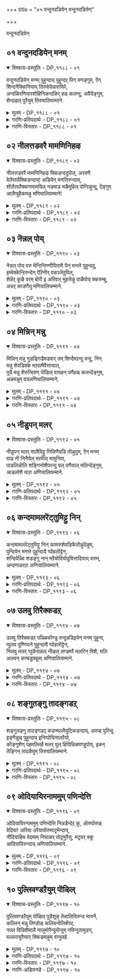 +++
title = "०५ वन्दुनदडियेन् वन्दुनदडियेन्"

+++

वन्दुनदडियेन् 

## ०१ वन्दुनदडियेन् मनम्

<details open><summary>विश्वास-प्रस्तुतिः - DP_११८८ - ०१</summary>

वन्दुनदडियेन् मनम् पुहुन्दाय् पुहुन्दऱ् पिन् वणङ्गुम्, ऎन्  
शिन्दनैक्किनियाय् तिरुवेयॆन्नारुयिरे,  
अन्दळिरणियारशोहिनिळन्दळिर् हळ् कलन्दु, अवैयॆङ्गुम्,  
शॆन्दऴल् पुरैयुम् तिरुवालियम्माने.
</details>

<details><summary>मूलम् - DP_११८८ - ०१</summary>

वन्दुनदडियेन् मनम् पुहुन्दाय् पुहुन्दऱ् पिन् वणङ्गुम्, ऎन्  
शिन्दनैक्किनियाय् तिरुवेयॆन्नारुयिरे,  
अन्दळिरणियारशोहिनिळन्दळिर् हळ् कलन्दु, अवैयॆङ्गुम्,  
शॆन्दऴल् पुरैयुम् तिरुवालियम्माने.
</details>

<details><summary>गरणि-प्रतिपदार्थः - DP_११८८ - ०१</summary>

वन्दु = बन्दु, उनदु अडियेन् = निन्न पादसेवकन, मनम् = मनस्सन्नु, पुहुन्दाय् =प्रवेशिसिदॆ बळिक, वणङ्गुम् = नमस्करिसुव \(स्तुतिसुव\), ऎन् शिन्दनैक्कू = नन्न चिन्तनॆगॆ, इनियाय् = प्रियनादॆ, तिरुवे = परमपवित्रने, ऎन् = नन्न, आर् = पूर्ण \(तुम्बु\), उयिरे = प्राणवे, अम् तळिर् = सॊगसाद तळिरुगळिन्द, अणि= सुन्दरवागि, आर् = तुम्बिरुव, अशोहिन् = अशोकवृक्षद, इळ = ऎळॆय, तळिर् हळ् = तळिरु \(चिगुरु\)गळिन्द, कलन्दु = कूडिकॊण्डु, अवै= अवुगळु, ऎङ्गुम् = ऎल्लॆल्लियू, शॆम् = कॆम्पाद, तऴल् = अग्नियन्तॆ \(अग्नि ज्वलिसुवन्तॆ\), पुरैयुम् = शोभिसुव, तिरुवालि अम्माने = तिरुवालि क्षेत्रद स्वामिये. 
</details>

<details><summary>गरणि-विस्तारः - DP_११८८ - ०१</summary>

परमपवित्रने, नन्न तुम्बुसिरे, नीनु बन्दु निन्न पादसेवकन मनस्सन्नु \(अन्तरङ्गवन्नु\) प्रवेशिसिदॆ. प्रवेशिसिद बळिक नम्रवाद \(निन्नन्नु नमस्करिसुव स्तुतिसुव\) नन्न चिन्तनॆगॆ प्रियनादॆ. सॊगसाद तळिरुगळिन्द सुन्दरवागि तुम्बिकॊण्डिरुव अशोकवृक्षद ऎळॆय चिगुरुगळिन्द कूडिकॊण्डु अवु ऎल्लॆल्लियू कॆम्पगॆ ज्वलिसुव अग्नियन्तॆ शोभिसुव तिरुवालि क्षेत्रद स्वामिये. 

आळ्वाररु हेळुत्तारॆ- स्वामि, नीनु अकळङ्कनु, निर्मलनु मत्तु परमपवित्रनु. नन्न तुम्बु उसिरागिरुववनू नीनु. निन्न नित्यनिवासवॆनिसिद परमपदवन्नू पाल्गडलन्नू तॊरॆदु निन्न नम्रदासनागिरुव नन्न मेलॆ कृपॆमाडि, नन्न अन्तरङ्गवन्ने निन्न आवासवागि माडिकॊण्डिरुवॆयल्ल\! हीगॆ, नन्न ऎडॆबिडद चिन्तनॆगॆ ऎडॆकॊट्टिरुवॆयल्ल\! नन्न अन्तरङ्गदल्लि मात्रवल्लदॆ, कॆम्पगॆ बॆङ्कियन्तॆ ज्वलिसुव ऎळॆय कॆन्दळिरुगळिन्द तुम्बि शोभिसुव अशोक वृक्षगळ नडुवॆ दिव्यतेजोराशियागि, तिरुवालिक्षेत्रदल्लि अर्चावतारियागि नॆलसिरुवॆयल्ल\! निन्न कृपॆ ऎष्टु अपारवादद्दु\! नन्न चिन्तनॆगॆ परमप्रियने नीनु\!
</details>

## ०२ नीलत्तडवरै मामणिनिहऴ

<details open><summary>विश्वास-प्रस्तुतिः - DP_११८९ - ०२</summary>

नीलत्तडवरै मामणिनिहऴ क्किडन्ददुपोल्, अरवणै  
वेलैत्तलैक्किडन्दाय्\! अडियेन् मनत्तिरुन्दाय्,   
शॊलैत्तलैक्कणमामयिल् नडमाड मऴैमुहिल् पोन्ऱिऴुन्दु, ऎङ्गुम्  
आलैप्पुहैकमऴु मणियालियम्माने\!
</details>

<details><summary>मूलम् - DP_११८९ - ०२</summary>

नीलत्तडवरै मामणिनिहऴ क्किडन्ददुपोल्, अरवणै  
वेलैत्तलैक्किडन्दाय्\! अडियेन् मनत्तिरुन्दाय्,   
शॊलैत्तलैक्कणमामयिल् नडमाड मऴैमुहिल् पोन्ऱिऴुन्दु, ऎङ्गुम्  
आलैप्पुहैकमऴु मणियालियम्माने\!
</details>

<details><summary>गरणि-प्रतिपदार्थः - DP_११८९ - ०२</summary>

नीलम् = नीलिबण्णद, तडवरै = विशालवाद मेलॆ, मामणि = उत्कृष्टवाद इन्द्रनीलमणियु, निहऴ = बॆळगुवन्तॆ, किडन्ददु पोल् = मलगिरुव हागॆ, अरवु अणै = शेषशयनदल्लि, वेलैत्तलै= पाल्गडलल्लि, किडन्दाय् = पवडिसिरुववने, अडियेन् = पादसेवकनम् मनत्तु = मनदल्लि, इरुन्दाय् = इरुववने, शोलैत्तलै = वनगळल्लि, मामयिल् = सुन्दरवाद नविलुगळु, कणम् = गुम्पुगूडि, नडम् = नाट्यवाडुत्तिरलु, मऴैमुहिल् पोन्ऱु = मळॆय मोडदन्तॆ, ऎऴुन्दु = उद्भविसि, आलै पुहै= अलॆमनॆय हॊगॆयु, ऎङ्गुम् = ऎल्लॆल्लियू, कमऴुम् = परिमळिसुव, अणि = सुन्दरवाद, आलि अम्माने = तिरुवालिक्षेत्रद स्वामिये.
</details>

<details><summary>गरणि-विस्तारः - DP_११८९ - ०२</summary>

नीलिबण्णद विस्तारवाद बॆट्टद मेलॆ उत्कृष्टवाद इन्द्रनीलमणियु बॆळगुवन्तॆ मलगिरुव \(बिद्दिरुव\) हागॆ, पाल्गडलल्लि शेषन हासुगॆयल्लि पवडिसिरुववने, \(निन्न\) पादसेवकन मनदल्लि नॆलसिरुववने, वनगळल्लि सुन्दरवाद नविलुगळ तण्डगळु नाट्यवाडुत्तिरलु, मळॆय मोडदन्तॆ उद्भविसि आलॆय मनॆय हॊगॆयु ऎल्लॆल्लियू परिमळिसुव सुन्दरवाद तिरुवालिक्षेत्रद स्वामिये. 

ई पाशुरदल्लि ऎरडु उपमानगळन्नु हेळलागिदॆ. ऒन्दु शुद्धवाद उपमान. मत्तॊन्दु मिश्ररीतियदु. अवुगळन्नु बिडिसि बरॆयबहुदॆनिसुत्तदॆ. 

ऒन्दु विस्तारवाद दॊड्डबॆट्ट. अदर बण्णनीलि. अदर शिखरदल्लि अमोघवाद इन्द्रनीलमणियिदॆ. अदु तन्न दिव्यतेजस्सिनिन्द बॆळगुत्तदॆ. बहुदूरदिन्दले ऎल्लरन्नू तन्न कडॆगॆ आकर्शिसिकॊळ्ळुव विलक्षणवाद प्रकाश अदरदु. नोडिदवरॆल्ल हर्षिसुत्तारॆ. अदन्नु मरॆयुवुदे इल्ल, हागॆये, भगवन्तनु पाल्गडलल्लि शेषशायियागिद्दानॆ. शेषने आ विस्तारवाद नीलियबॆट्ट. भगवन्तनु अदर मेलॆ पवडिसिरुव दिव्यवाद इन्द्रनीलमणि\! 

वनगळल्लि नविलुगळु हेरळवागिरुत्तवॆ. अवु बान्दळदल्लि दट्टवागि मूडिबरुव मळॆय मोडवन्नु नोडिद कूडले हर्षदिन्द केकॆ हाकिकॊण्डु कुणिकुणिदाडुत्तवॆ. तिरुवालिक्षेत्रद सुत्तलू उपवनगळिवॆ. अल्लियू नविलुगळिवॆ. तिरुवालिक्षेत्रद हॊरवळयदल्लि आलॆमनॆगळिवॆ. कॊप्परिगॆगळल्लि कब्बिन हालन्नु कुदिसुवुदक्कॆ आलॆमनॆयल्लि बॆङ्कियन्नु उरिसुत्तारॆ. आग, आलॆमनॆगळिन्द दट्टवाद करिय हॊगॆयु ऎद्दु, ऎल्ल कडॆगू आवरिसिकॊळ्ळुत्तदॆ. इदन्नु नोडिद नविलुगळिगॆ कार्मुगिलन्नु कण्डन्तॆ भ्रान्तियुण्टागुत्तदॆ. आद्दरिन्द अवु नर्तिसलु तॊडगुत्तवॆ. 

आलॆमनॆयल्लि कॊप्परिगॆगळल्लि कुदियुत्तिरुव कब्बिनहालिन मधुरपरिमळवू सह हॊगॆयन्तॆये गाळियल्लि कलॆतु ऎल्लॆल्लू हरडुत्तदॆ. दूरदूरदल्लिरुववरिगू आ परिमळवु सेरि, अवर बायल्लि नीरूरिसुत्तदॆ. अवरन्नु आलॆमनॆगॆ आकर्षिसुत्तदॆ. अल्लिगॆ होगि, अवरु तम्म आशॆयन्नु पूर्णगॊळिसिकॊळ्ळबहुदु. 

हागॆये, तिरुवालिक्षेत्रदल्लि नॆलसिरुव अर्चास्वरूपियाद सर्वेश्वरनु आलॆमनॆय हॊगॆ आवरिसिरुवुदन्नु दूरदिन्द कण्ड कूडले भक्तनु सुन्दरवाद नविलिनन्तॆ. आ हॊगॆयल्लिये आ रूपदल्लिये \(कार्मुगिलिन\) भगवन्तनन्नु कण्डन्तॆ भ्रमिसि हर्षदिन्द कुणिदाडुत्तानॆ. हत्तिरहत्तिरक्कॆ बरुत्त, आलॆमनॆ सुवासनॆय सॆळॆतक्कॆ सिक्कुव सामान्यनन्तॆ, भगवद्विषयवॆम्ब परिमळदिन्द अवनु आकर्षितनागुत्तानॆ. कडॆगॆ, आ क्षेत्रदल्लि नॆलसिरुव स्वामियन्नु कण्णार कण्ड हॊरतु अवन मनद तळमळ इळियुवुदिल्ल. कण्डु, नमस्करिसि, पूजिसि, तृप्तनागुत्तानॆ. तिरुवालिक्षेत्रद वैशिष्ट्य इदु\! 

आळ्वाररु हेळुत्तारॆ- स्वामि, पाल्गडलल्लि शेषन हासुगॆयल्लि निर्लिप्तनागि पाडिसिरुव नीनु, नन्नन्नु निन्न कडॆगॆ आकर्षिसिद्दु मात्रवल्लदॆ, नन्नल्लि कृपॆमाडि, नन्न अन्तरङ्गदल्ले नॆलसिद्दीयॆ. निन्नन्नु कुरितु सदा चिन्तिसुवन्तॆ ननगॆ ऎडॆमाडिद्दी. अल्लदॆ, तिरुवालिक्षेत्रदल्लि अर्चास्वरूपियागियू नीनु नन्न कण्मनगळन्नू तणिसुत्तिद्दीयॆ. निन्न कृपॆ, दासनाद नन्न मेलॆ ऎष्टु अपार\!
</details>

## ०३ नॆन्नल् पोय्

<details open><summary>विश्वास-प्रस्तुतिः - DP_११९० - ०३</summary>

नॆन्नल् पोय् वरु मॆन्ऱिन्ऱिण्णीयिरामै यॆन् मनत्ते पुहुन्ददु,  
इम्मॆक्कॆन्ऱिरुन्देन् ऎऱिनीर् वळञ्जॆऱुविल्,  
शॆन्नॆऱ् कूऴै वरम् बॊरी इ अरिवार् मुहत्तॆऴु वाळैपोय् क्करुम्बु,  
अन्नऱ् काडणैयु मणियालियम्माने.
</details>

<details><summary>मूलम् - DP_११९० - ०३</summary>

नॆन्नल् पोय् वरु मॆन्ऱिन्ऱिण्णीयिरामै यॆन् मनत्ते पुहुन्ददु,  
इम्मॆक्कॆन्ऱिरुन्देन् ऎऱिनीर् वळञ्जॆऱुविल्,  
शॆन्नॆऱ् कूऴै वरम् बॊरी इ अरिवार् मुहत्तॆऴु वाळैपोय् क्करुम्बु,  
अन्नऱ् काडणैयु मणियालियम्माने.
</details>

<details><summary>गरणि-प्रतिपदार्थः - DP_११९० - ०३</summary>

नॆन्नल् = निन्नॆ, पोय् वरुम्= होगि बरुवुदु, ऎन्ऱुऎन्ऱु = ऎन्नुत्ता ऎन्नुत्ता, ऎण्णि = ऎणिकॆ माडुत्ता, इरामै = इल्लदिरुवुदु, \(इल्लदन्तागुवुदु\), ऎन् = नन्न, मनत्ते = अन्तरङ्गदल्लि, पुहुन्ददु = प्रवेशिसिद्दु, इम्मैक्कू= ई जन्मद मुक्तिगॆ, ऎन्ऱु = ऎन्दु, इरुन्देन् = तिळिदिद्देनॆ, ऎऱिनीर् = अलॆगळिन्द कूडिद नीरिन, वळम् = सम्पत्तन्नुळ्ळ, शॆऱुविल् = गद्दॆगळल्लि, शॆन्नॆल् = कॆम्बत्तद, कूऴै = कॊच्चॆय नॆलदमेलॆ, वरम्बु = अट्टणॆयन्नु, ऒरी इ = \(आसरॆयागि\)ऒरगिसिकॊण्डु, अरिवार् = कॊय्युववर, मुहत्तु = मुखक्कॆ, ऎऴु = चिम्मि एळुव, वाळै = बाळॆमीनुगळु, पोय् = \(अल्लिन्द\) होगि, करुम्बु = कब्बिन, अ-नल्-काडु = आ उत्तमवाद तोट \(काडु\)दल्लि, अणैयुम् = सेरिकॊळ्ळुव, अणि = सुन्दरवाद, आलि अम्माने = तिरुवालिय स्वामिये. 
</details>

<details><summary>गरणि-विस्तारः - DP_११९० - ०३</summary>

निन्नॆ होगि बरुवुदु ऎन्नुत्ता ऎन्नुत्ता ऎणिकॆ माडुत्ता, इरुवुदु इल्लदन्तागुवुदु, नन्न अन्तरङ्गदल्लि \(नीनु\) प्रवेशिसिद्दु, ई जन्मद मुक्तिगॆ ऎन्दु तिळिदिद्देनॆ. अलॆगळिन्द कूडिद नीरिन सम्पत्तुळ्ळ गद्दॆगळल्लि कॆम्बत्तद कॊच्चॆयनॆलदमेलॆ अट्टणॆयन्नु \(आसरॆयागि\) ऒरगिसिकॊण्डु कॊय्युववर मुखक्कॆ चिम्मि एळुव बाळॆमीनुगळु \(अल्लिन्द\) होगि आ उत्तमवाद कब्बिनतोटदल्लि सेरिकॊळ्ळुव सुन्दरवाद तिरुवालिय स्वामिये.

’निन्नॆ होगि बरुवुदु’ – निन्नॆ ऎम्बुदु मुगियितु. ’इन्दु’ बन्दिदॆ. इन्दु \(ननगॆ\) ऒळ्ळॆयदागुवुदॆन्दु योचिसिदरॆ, अदू कळॆदुहोगि, ’निन्नॆ’ये आयितु. ऒन्दु ’निन्नॆ’य हिन्दॆ इन्नॊन्दु बरुवुदु. अदू होगि इन्नॊन्दु बरुवुदु. हीगॆ, दिनगळु उरुळुत्ता होगुवुदु. हुट्टिदागिनिन्द सायुववरॆगॆ उरुळुव दिनगळन्नु ऎणिकॆमाडुवुदे आयुस्सु. आयुस्सु मुगियितॆन्दरॆ ऒन्दु जन्मकॊनॆगॊळ्ळुत्तदॆ. मत्तॊन्दु जन्मक्कॆ जीवनु सिद्धवागुत्तानॆ. पुनर्जन्मविल्लदन्तागुवुदक्कॆ हीगॆ ऎष्टु जन्मगळन्नु कळॆयबेकागुवुदो? 

’नन्न अन्तरङ्गवन्नु प्रवेशिसिद्दु’ – भगवन्तनु सृष्टिय हॊरगू इद्दानॆ, ऒळगू इद्दानॆ. सृष्टिय ऒन्दॊन्दु वस्तुविनल्लू अवनिद्दानॆ. अणुविनल्लि अणुवागि महत्तिनल्लि महत्तागि इद्दानॆ ऎन्दु श्रुतिगळु सारुत्तवॆयल्लवे? भगवन्तन मनुष्यन अन्तरङ्गदल्लिये इद्दरू सह, अवनन्नु अल्लिरुवन्तॆ कण्डुकॊळ्ळुवुदु ऒन्दु वैशिष्ट्यवे. प्रापञ्चिकदल्लि इळियमुळुगिदवनिगॆ, भगवत्कृपॆयिन्द, भक्ति बॆळॆदु, भगवन्तन सान्निध्य तन्न अन्तरङ्गदल्लिये साक्षिरूपदल्लि सदा नॆलसिरुवुदॆन्दु दृढवागुवुदु. ई तिळिवळिकॆ जन्मद मुक्तिगॆ ऎडॆकॊडुवुदु. 

कॆम्बत्तद गद्दॆगळल्लि सदा नीरु निन्तिरुवुदरिन्द अदु कॊच्चॆय नॆल. अल्लि बित्तिद परि सॊम्पागि बॆळॆयुवुदु. बाळॆमीनिगॆ अदु तम्पाद स्थळ. इदन्ने, हीगॆये नम्बिकॊण्डु ऎष्टु काल इरलु साध्य? दिनगळु उरुळुवुवु. बत्तद पैरु बॆळॆयुवुदु. बलियुवु, मागुवुदु, कॊय्लुगारनु सिद्धनागुवनु. बत्तवन्नु कॊय्दु बैलु मादुवनु. अदन्नाश्रयिसिद मीनिन गतियेनु? आ मीनु, आ कॊनॆय घळिगॆयल्लि, कॊय्लुगारन मुखक्के चिम्मि नॆगॆदु अदक्किन्त उत्तम आश्रयवाद कब्बिन गद्दॆयन्नु सेरुत्तदॆ. आग अदक्कॆ ऎष्टु हितवागुवुदु? 

चेतननू हागॆये. इन्द्रियगळिगॆ वशनागि, इन्द्रिय सुखगळल्लिये मग्ननागि, तनगॆ आ जीवनवे शाश्वतवॆन्दु नम्बिकॊण्डिरलादीते? दिनगळु उरुळुवुदु. आयुस्सु मुगियुवुदु. सावु सन्निहितवागुवुदु. भगवत्कृपॆयिन्द ई अरिवुण्टाद कूडले अवनु इहलोकद भोगदिन्द चिम्मि नॆगॆदु, इन्नू मधुरवाद भगवन्तन तिरुवडिगळन्नु आश्रयिसि, अदर नॆरळिनल्लि मरणभयविल्लद शाश्वतानन्दवन्नु अनुभविसुवुदक्कॆ यत्निसुवनु.
</details>

## ०४ मिन्निन् मन्नु

<details open><summary>विश्वास-प्रस्तुतिः - DP_११९१ - ०४</summary>

मिन्निन् मन्नु नुडङ्गिडैमडवार् तम् शिन्दैमऱन्दु वन्दु, निन्  
मन्नु शेवडिक्के मऱवामैवैत्तायाल्,  
पुन्नै मन्नु शॆरुन्दिवण् पॊऴिल् वायहन् पणैहळ् कलन्दॆङ्गुम्,  
अन्नमन्नुम् वयलणियालियम्माने,
</details>

<details><summary>मूलम् - DP_११९१ - ०४</summary>

मिन्निन् मन्नु नुडङ्गिडैमडवार् तम् शिन्दैमऱन्दु वन्दु, निन्  
मन्नु शेवडिक्के मऱवामैवैत्तायाल्,  
पुन्नै मन्नु शॆरुन्दिवण् पॊऴिल् वायहन् पणैहळ् कलन्दॆङ्गुम्,  
अन्नमन्नुम् वयलणियालियम्माने,
</details>

<details><summary>गरणि-प्रतिपदार्थः - DP_११९१ - ०४</summary>

मिन्निन् मन्नु = मिञ्चन्नु होलुव, नुडङ्गु = बळुकुव, इडै= नडुवुळ्ळ, मडवार् तम् = स्त्रीयर, शिन्दै= चिन्तॆयन्नु \(आसक्तियन्नु\), मऱन्दु = मरॆतु, वन्दु= बन्दु निन् मन्नु= निन्न दृढवाद, \(शाश्वतवाद\), शेवडिक्के = कॆम्पाद \(कोमलवाड\) तिरुवडिगळन्ने, मऱवामै = मरॆयदन्तॆ, वैत्ताय् = \(मनस्सन्नु\) निल्लिसिदॆ \(इट्टॆ\), आल् = ऎन्थ विचित्र\! पुन्नै = हॊन्नॆ, शॆरुन्दि = सुरहॊन्नॆ मरगळु, मन्नु = तुम्बिरुव, वण् पॊऴिल् वाय् = सुन्दरवाद तोपुगळल्लि, अहन् = विशालवाद, पणैहळ् = तटाकगळु, कलन्दु = कूडिकॊण्डु, ऎङ्गुम् = ऎल्लॆल्लियू, अन्नम् = हंसगळु, मन्नुम् = तुम्बिरुव, वयल् = बयलुगळुळ्ळ, अणि = सुन्दरवाद, आलि अम्माने = तिरुवालिय स्वामिये. 
</details>

<details><summary>गरणि-विस्तारः - DP_११९१ - ०४</summary>

मिञ्चन्नु होलुव बळुकुव नडुवुळ्ळ स्त्रीयर चिन्तॆयन्नु \(आसक्तियन्नु\) मरॆतु बन्दु शाश्वतवाद \(दृढवाद\) निन्न कॆम्पाद \(कोमलवाद\) तिरुवडिगळन्ने मरॆयदन्तॆ मनस्सन्नु निल्लिसिदॆयल्ल. एनु आश्चर्य\! हॊन्नॆ मत्तु सुरहॊन्नॆ मरगळु, विशालवाद तटाकगळू कूडिकॊण्डिरुव सुन्दरवाद तोपुगळल्लि ऎल्लॆल्लियू हंसगळु तुम्बिरुव बयलुगळुळ्ळ सॊबगिन तिरुवालिक्षेत्रद स्वामिये. 

आळ्वाररु हेळुत्तारॆ- स्वामी, निन्न ऒलुमॆय सामर्थ्य ऎष्टु विचित्रवादद्दु\! इदुवरॆगॆ नानु बळुकुव नडुवुळ्ळ सुन्दरियरन्नु कुरितु चिन्तिसुवुदन्नू अवर विषयदल्लि बॆळॆयुत्तिद्द नन्न आसक्तियन्नू नीनु तडॆगट्टिदॆ. अवुगळन्नॆल्ला सम्पूर्णवागि मरॆयुवन्तॆ माडिदॆ. विषयासक्तियल्लिये इळिद मुळुगिद्द नन्न मनस्सन्नु शाश्वतवाद कोमलपादगळत्त तिरुगिसिदॆ. मत्तु निन्न तिरुवडिगळन्नु मरॆयद हागॆ अवुगळल्लि दृढवागि नॆलॆगॊळ्ळुवन्तॆ माडिदॆ. एनाश्चर्यविदु? हॊन्नॆ सुरहॊन्नॆ मरगळिन्दलू विशालवाद तटाकगळिन्दलू तुम्बि शोभिसुव तोपुगळिन्दलू, ऎल्लॆल्लियू हंसगळु विहरिसुव बयलुगळिन्दलू सुत्तुवरिदिरुव ई सुन्दरवाद तिरुवालिक्षेत्रदल्लि दिव्यसुन्दरनागि नीनु अर्चावतारियागि नन्नन्नु उद्धरिसलु नॆलसिद्दी. निन्न कृपॆ नन्नमेलॆ ऎष्टु अपार\! 

मनस्सु इन्द्रियगळिगॆ अधीनवादरॆ, अदु मनुष्यनन्नु पापकार्यगळिगू इहलोकक्कू. पुनर्जन्मक्कू बन्धिसुत्तदॆ. ई बन्धनदिन्द बिडुगडॆ हॊन्दुवुदक्कॆ भगवत्कृपॆये मुख्य. अदु ऒदगितॆन्दरॆ, विषयासक्ति तॊलगुवुदु. भगवन्तन तिरुवडिगळल्लि मनस्सु दृढवागि निल्लुवुदु. अवुगळ आश्रयदिन्द अमरत्ववू परमपदवू लभिसुवुदु.
</details>

## ०५ नीडुपन् मलर्

<details open><summary>विश्वास-प्रस्तुतिः - DP_११९२ - ०५</summary>

नीडुपन् मलर् मालैयिट्टु निन्निणैयडि तॊऴुदुम्, ऎन् मनम्  
वाड नी निनैयेल् मरमॆय्द मामुनिवा,  
पाडलिन्नॊलि शङ्गिनोशैपरन्दु पल् पणैयाल् मलिन्दॆङ्गुम्,   
आडलोशै याऱा अणियालियम्माने.
</details>

<details><summary>मूलम् - DP_११९२ - ०५</summary>

नीडुपन् मलर् मालैयिट्टु निन्निणैयडि तॊऴुदुम्, ऎन् मनम्  
वाड नी निनैयेल् मरमॆय्द मामुनिवा,  
पाडलिन्नॊलि शङ्गिनोशैपरन्दु पल् पणैयाल् मलिन्दॆङ्गुम्,   
आडलोशै याऱा अणियालियम्माने.
</details>

<details><summary>गरणि-प्रतिपदार्थः - DP_११९२ - ०५</summary>

नीडु = बहुकाल, पल् मलर् मालै इट्टु = अनेक विधद हूगळ मालॆयन्नु तॊडिसि, निन् = निन्न, इणै अडि = ऎरडु पादगळन्नु, तॊऴुदुम् = अर्चिसियू सह, ऎन् मनम् = नन्न मनस्सु, वाडक् = बाडलु \(बाडिदरू सह\), नी= नीनु, निनैयेल् = चिन्तिसदिरबारदु. मरम् = मरगळन्नु, ऎय्द = \(बाणदिन्द\) छेदिसिद, मामुनिवा = महामुनिस्वरूपने, पाडल् = हाडुगळ, इन् = इनिदाद, ऒलि = नादवू \(स्वरवू\), शङ्गिन् ओशै = शङ्खद ध्वनियू, परन्दु = हरडि, पल् = हलवारु, पणैयाल् = वाद्यगळिन्द \(गानवु\) मलिन्दु = तुम्बि हॊम्मुव, ऎङ्गुम् = ऎल्लॆल्लियू, आडल् = आटगळ \(कुणिदाटगळ\), ओशै = गद्दलवु, अऱा = कॊनॆगॊळ्ळदॆइरुव, अणि = सुन्दरवाद, आलि अम्मानॆ = तिरुवालियस्वामिये. 
</details>

<details><summary>गरणि-विस्तारः - DP_११९२ - ०५</summary>

बहुकाल अनेक विधद हूगळ मालॆयन्नु तॊडिसि, निन्न ऎरडु तिरुवडिगळन्नु अर्चिसियू सह, नीनु चिन्तिसदिरबारदु, मरगळन्नु \(बाणदिन्द\) छेदिसिद महामुनिस्वरूपने, हाडुगळ इनिदाद नादवू शङ्खध्वनियू हलवारु वाद्यगळिन्द गानवु तुम्बि हॊम्मि ऎल्लॆल्लियू हरडि, कुणिदाटगळ गद्दलवु कॊनॆगॊळ्ळदॆये इरुव सुन्दरवाद तिरुवालियस्वामिये. 

आळ्वाररु हेळुत्तारॆ- स्वामी, बहुकालदिन्दलू नानु नन्न अन्तरङ्गदल्लिये मनःपूर्वकवागि नानारीतियल्लि पूजिसुत्तिद्देनॆ. नन्न आन्तरङ्गिक भक्तियन्नु नीनु परीक्षिसिरबहुदु. अदर निश्चलतॆयन्नु कण्डुकॊण्डिर्बहुदु. ऒन्दे वेळॆ, नन्न पूजादिगळिन्दलू भक्तिकार्यगळिन्द नानु बेसत्तॆनॆन्दरू, उपेक्षिसिदॆनॆन्दरूसह, नीनु नन्न विषयदल्लि अन्यथा योचिसलेबारदु. नन्नन्नु अगललेबारदु. नन्नन्नु अलक्षिसबारदु. नीनुसत्यप्रतिज्ञनल्लवे? सुग्रीवन सख्यवन्नु कोरि अवनिगॆ नीनु ऒत्तासॆ माडलु निनगॆ सामर्थ्यविदॆये इल्लवे ऎन्दुअवनिगॆ तोरिसुवुदक्कागि, चॆन्नागि बॆळॆदु निन्तिद्द एळुताळॆय मरगळन्नु ऒन्दे बाणदिन्द छेदिसिदवनल्लवे नीनु? आग, जटवल्कलगळन्नुट्टु काडिनल्लि शुद्धतापसियन्तॆ जीविसिद मुनिवरनल्लवे नीनु? 

स्वामि, ईग नीनु अर्चामूर्तियागि नॆलसिरुव तिरुवालिक्षेत्रदल्लि नानाबगॆय हाडुगळु, शङ्खध्वनिगळु, नानावाद्यगळ मञ्जुळ घोषवु, नृत्यगीतगळु, कुणिदाट मुन्तादवुगळ सन्तोषपूर्णवाद गद्दल इवॆल्ल ऎल्लॆल्लियू नडॆयुत्ता, तुम्बि तुळुकुत्ता, निन्न हॊरतु बेरॆ एनन्नू चिन्तिसदन्तॆ, बेरॆ यावुदक्कू मनस्सु कॊडलु अवकाशविल्लदन्तॆ इदॆयल्ल\! निन्न महिमॆ ऎष्टु अपार\!
</details>

## ०६ कन्दमामलरॆट्तुमिट्टु निन्

<details open><summary>विश्वास-प्रस्तुतिः - DP_११९३ - ०६</summary>

कन्दमामलरॆट्तुमिट्टु निन् कामरुशेवडिकैतॊऴुदॆऴुम्,  
पुन्दियेन् मनत्ते पुहुन्दायै प्पोहलॊट्टेन्,  
शन्दिवेळ्वि शडङ्गु नान् मऱैयोदियोदुवित्तादियाय् वरुम्,  
अन्दणाळरऱा अणियालियम्माने.
</details>

<details><summary>मूलम् - DP_११९३ - ०६</summary>

कन्दमामलरॆट्तुमिट्टु निन् कामरुशेवडिकैतॊऴुदॆऴुम्,  
पुन्दियेन् मनत्ते पुहुन्दायै प्पोहलॊट्टेन्,  
शन्दिवेळ्वि शडङ्गु नान् मऱैयोदियोदुवित्तादियाय् वरुम्,  
अन्दणाळरऱा अणियालियम्माने.
</details>

<details><summary>गरणि-प्रतिपदार्थः - DP_११९३ - ०६</summary>

कन्दम् = परिमळिसुव, मा = उत्कृष्टवाद, मलर् = हूगळु, ऎट्टुम् = ऎण्टन्नु, इट्तु = तॊडिसि, निन् = निन्न, कामरु = सुन्दरवाद, शेअडि = कॆम्पाद \(कोमलवाद\) तिरुवडिगळिगॆ, कैतॊऴुदु = कैमुगिदु पूजिसि, ऎऴुम् = अभ्युदय हॊन्दबेकॆम्ब, मनत्तॆ = नन्नमनवन्नु, पुहुन्दायै = प्रवेशिसिद निन्नन्नु, पोहल् ऒट्टेन् = होगगॊडुवुदिल्ल. शन्दि = सन्ध्यावन्दनगळु, वेळ् वि = यज्ञगळु, शडङ्गु = शास्त्रविधिगळन्तॆ माडुव कर्मगळु, नान् मऱै ओडि = नाल्कु वेदगळन्नु अध्ययन माडुत्ता, ओदुवित्तु = अध्यापनमाडुत्ता \(ओदिसुत्ता\), आदियाय् = आदि आदवने, वरुम् = कालकळॆयुव, अन्दणर् = वैदिक ब्राह्मणरु, अऱा = बिट्टुहोगदॆ, इरुव, अणि = सुन्दरवाद, आलि अम्माने = तिरुवालिय स्वामिये,
</details>

<details><summary>गरणि-विस्तारः - DP_११९३ - ०६</summary>

उत्कृष्टवाद परिमळिसुव ऎण्टुविधद हूगळन्नु तॊडिसि \(अर्पिसि\) निन्न सुन्दरवाद कोमल तिरुवडिगळिगॆ कैमुगिदु पूजिसि, अभ्युदय हॊन्दबेकॆम्ब नन्न मनवन्नु प्रवेशिसिद निन्नन्नु अल्लिन्द होगगॊडुवुदिल्ल. सन्ध्यावन्दनगळन्नु, यज्ञगळन्नु, शास्त्रविधिगळन्तॆ माडुव कर्मगळन्नु नडॆसुत्ता, नाल्कुवेदगळन्नु अध्ययन माडुत्ता, अध्यापनमाडिसुत्ता कालकळॆयुव वैदिक ब्राह्मणरु बिट्टुहोगदॆ इरुव सुन्दरनाद आदियाद तिरुवालिय स्वामिये.

आळ्वाररु हेळुत्तारॆ- ऎल्लक्कू आदियागिरुव स्वामी, नानु बगॆबगॆय \(ऎण्टु विधद\) उत्तमवाद परिमळपुष्पगळिन्द कॆन्दावरॆयन्तॆ कॆम्पगॆ कोमलवागिरुव निन्न दिव्यसुन्दरवाद तिरुवडिगळन्नु मनसार पूजिसुत्तेनॆ. नन्न अभ्युदयवन्नु बयसि निन्नल्लि शरणागिद्देनॆ. नन्न ई अल्पभक्तिगॆ \(अल्पज्ञानक्कॆ\) ऒलिदॆ. नन्न अन्तरङ्गवन्नु प्रवेशिसिदॆ. निन्नन्नु अल्लिन्द हॊरक्कॆ होगगॊडुवुदिल्ल. अल्लिये निन्नन्नु उळिसिकॊळ्ळलु सर्वप्रयत्न माडुत्तेनॆ. 

तिरुवालि क्षेत्रदल्लि, ईग, अर्चामूर्तियागि नॆलसिरुव निन्न सन्निधियल्लि परमनिष्ठरू भक्तरू ज्ञानिगळू आद वैदिकब्राह्मणरु वासवागिद्दारॆ. अवरु तम्म नित्यकर्मगळन्नु तप्पदॆ नडॆसुववरु. वेदाध्ययनदिन्दलू, अध्यापनदिन्दलू, विधिवत्ताद कर्माचरणॆयिम्दलू अवरु तम्म कालवन्नु सद्विनियोग माडुत्तारॆ. निन्न तिरुवडिगळन्ने आश्रयिसि अवरु निन्न सेवॆयल्लि तॊडगिद्दारॆ. नीनु नॆलसिरुव क्षेत्र अन्थ पवित्रवादद्दु.
</details>

## ०७ उलवु तिरैक्कडऱ्

<details open><summary>विश्वास-प्रस्तुतिः - DP_११९४ - ०७</summary>

उलवु तिरैक्कडऱ् पळ्ळिकॊण्डु वन्दुन्नडिइयेन् मनम् पुहुन्द,  
प्पुलव पुण्णियने पुहुन्दायै प्पोहलॊट्टेन्,  
निलवु मलर् प्पुन्नैनाळल् नीऴल् तण्डमरै मलरिन् मिशै, मलि  
अलवन् कण्बडुक्कूम् अणियालियम्माने.
</details>

<details><summary>मूलम् - DP_११९४ - ०७</summary>

उलवु तिरैक्कडऱ् पळ्ळिकॊण्डु वन्दुन्नडिइयेन् मनम् पुहुन्द,  
प्पुलव पुण्णियने पुहुन्दायै प्पोहलॊट्टेन्,  
निलवु मलर् प्पुन्नैनाळल् नीऴल् तण्डमरै मलरिन् मिशै, मलि  
अलवन् कण्बडुक्कूम् अणियालियम्माने.
</details>

<details><summary>गरणि-प्रतिपदार्थः - DP_११९४ - ०७</summary>

उलवु = अलॆदाडुव, \(चलिसुव\) तिरै = अलॆगळ, कडल् = कडलल्लि, पळ्ळिकॊण्डु = पवडिसिद्दु, वन्दु = बन्दु, उन् अडियेन् = निन्न पादसेवकन, मनम् = अन्तरङ्गवन्नु, पुहुन्द = प्रवेशिसिद, अप्पुलव = अन्थ सर्वज्ञने, पुण्णियने = भाग्यविधातने, पुहुन्दायै = प्रवेशिसिद निन्नन्नु, पोहल् = होगलु, ऒट्टेन् = बिडॆनु, निलवु = ऎल्ल कालदल्लियू, मलर् = अरळुव \(हूगळन्नुळ्ल\), पुन्नै = हॊन्नॆ, नाऴल् = नाळल् म् गळ, नीऴल् = नॆरळल्लि, तण् = तम्पाद, तामरै = ताअरॆ, मलरिन् = हूविन, मिशै = मेलॆ, मलि = बलित \(दॊड्ड\), अलवन् = एडिगळु, कण् पडुक्कूम् = मलगिरुवन्थ, अणि = सुन्दरवाद, आलि अम्माने = तिरुवालिय स्वामिये. 
</details>

<details><summary>गरणि-विस्तारः - DP_११९४ - ०७</summary>

चलिसुव अलॆगळ कडलल्लि पवडिसिद्दु, ऒन्दु निन्न पादसेवकन अन्तरङ्गवन्नु प्रवेशिसिद साटियिल्लद सर्वज्ञने, भाग्यविधातने, हागॆ प्रवेशिसिद निन्नन्नु होगलु बिडॆनु. ऎल्ल कालदल्लू अरळुव हूगळन्नुळ्ळ हॊन्नॆ नाळल् मरगळ नॆरळल्लि तम्पाद तावरॆहूविन मेलॆ बलित एडिगळु मलगिरुवन्थ सुन्दरवाद तिरुवालिय स्वामिये. 

आळ्वाररु हेळुत्तारॆ- स्वामी, नीनॆन्थ सर्वज्ञनु\! पाल्गडलल्लि निर्लिप्तनागि नीनु पवडिसिरुवुदन्नु तॊरॆदु, निन्न पादसेवकनाद ई अल्पनन्नु उद्धरिसलॆन्दु बन्दु, नन्न अन्तरङ्गवन्नु प्रवेशिसिदॆ. परमोपकारियागि हीगॆ प्रवेशिसिद निन्नन्नु नन्न अन्तरङ्गदिन्द हॊरक्कॆ होगगॊडुवुदिल्ल. अल्लिये निन्नन्नु, नन्न दृढभक्तियिन्द, नॆलॆगॊळिसिकॊण्डु निन्नन्नु पूजिसलु सर्वप्रयत्न माडुत्तॆनॆ.

तिरुवालिक्षेत्रदल्लि ईग नीनु अर्चामूर्तियागि नॆलसिरुवाग, कीळु मेलॆन्नदॆ ऎल्ल प्राणिगळु सुख सन्तोषदिन्दिरुवन्तॆ अनुकूलवन्नॊदगिसिद्दी. दॊड्डदॊड्ड हूमरगळ नॆरळल्लिरुव तम्पाद सरोवरगळल्लि बॆळॆयुव सुन्दरवाद ताअरॆ हूगळल्लि बलित एडिगळु हायागि मलगि निद्रिसुत्तवॆ. अवुगळ सौभाग्यवॆन्थाद्दु कण्डॆया\! ऎल्लवू निन्न कृपाविशेषवे\!
</details>

## ०८ शङ्गुतङ्गु तादङ्गडऱ्

<details open><summary>विश्वास-प्रस्तुतिः - DP_११९५ - ०८</summary>

शङ्गुतङ्गु तादङ्गडऱ् कडन्मल्लैयुट्किडन्दाय्, अरुळ् पुरिन्दु  
इङ्गैन्नुळ् पुहुन्दाय् इनिप्पोयिनालऱैयो,  
कॊङ्गुशॆण् पहमल्लिहै मलर् पुल् हियिन्निळवण्डुपोय्, इळन्  
तॆङ्गिन् तादळैयुम् तिरुवालियम्माने.
</details>

<details><summary>मूलम् - DP_११९५ - ०८</summary>

शङ्गुतङ्गु तादङ्गडऱ् कडन्मल्लैयुट्किडन्दाय्, अरुळ् पुरिन्दु  
इङ्गैन्नुळ् पुहुन्दाय् इनिप्पोयिनालऱैयो,  
कॊङ्गुशॆण् पहमल्लिहै मलर् पुल् हियिन्निळवण्डुपोय्, इळन्  
तॆङ्गिन् तादळैयुम् तिरुवालियम्माने.
</details>

<details><summary>गरणि-प्रतिपदार्थः - DP_११९५ - ०८</summary>

शङ्गु तङ्गु = शङ्खगळु इरुव, तड = विशालवाद, कडल् = कडलल्लियू, कडन् मल्लैयुळ् = कडन् मल्लैक्षेत्रदल्लियू, किडन्दाय् = पवडिसिरुववने \(नॆलसिरुव\) अरुळ् पुरिन्दु = कृपॆदोरि, इङ्गु = इल्लि \(ईग\), ऎन् उळ् = नन्न अन्तरङ्ग्वन्नु, पुहुन्दाय् = प्रवेशिसिदवने, इनि = इन्नु, पोयिनाल् = होगुवॆनॆन्दरॆ, अऱैयो = विजयध्वनियो, स्पर्धॆयो, कॊङ्गु = परिमळवन्नु सूसुव, शॆण् पहम् = सम्पगॆ, मल्लिहैमलर् = मल्लिगॆ हूगळन्नु, पुल् हि = स्पर्शिसि, इन् = इनिदाद, इळवण्डु = ऎळॆय दुम्बियु, पोय् = होगि, इळतॆङ्गॆन् = ऎळॆयतॆङ्गिन, तादु = हॊम्बाळॆयन्नु, अळैयुम् = सूरॆगॊळ्ळुवन्थ, तिरुवालिअम्मने = तिरुवालि क्षेत्रद स्वामिये. 
</details>

<details><summary>गरणि-विस्तारः - DP_११९५ - ०८</summary>

शङ्खगळु इरुव विशालवाद कडलल्लियू, कडन् मल्लैक्षेत्रदल्लियू नॆलसिरुववने, नीनु अनुग्रहिसि इल्लि ईग नन्न अन्तरङ्गवन्नु प्रवेशिसिदवने, इन्नु होगुवॆनॆन्दरॆ अदु निन्न विजयध्वनियो, अथवा स्पर्धॆयो? परमळवन्नु सूसुव सम्पगॆ मल्लिगॆ हूगळन्नु स्पर्शिसि, इनिदाद ऎळॆयदुम्बियु होगि ऎळॆयतॆङ्गिन हॊम्बाळॆयन्नु सूरॆगॊळ्ळुवन्थ तिरुवालिक्षेत्रद स्वामिये. 

आळ्वाररु हेळुत्तारॆ- स्वामी, दिव्यशङ्खगळु तङ्गिरुव पाल्गडलल्लि नीनु पवडिसिरुववनु. कडन् मल्लै क्षेत्रदल्लियू नीनु नॆलसिद्दी. निन्न पादपद्मगळन्ने आश्रयिसिरुव नन्न मेलॆ कृपॆमाडि नन्न अन्तरङ्गवन्नु प्रवेशिसिद्दी. इन्नु इल्लिन्द बिट्टु हॊरडुवनॆन्दु नीनु हेळुवॆयादरॆ, अदेनु नन्न विजयद अब्बरवो अथवा नन्न मेलॆ सड्डु हाकुवॆयो? नन्न मेलॆ विजयशालियाद निन्न अब्बरद जॊतॆगॆ नन्न दैन्यद शरणागतिय कूगन्नु जोडिसि, निन्नन्नि बिडदन्तॆ नानु नन्न अन्तरङ्गदल्लिये हिडिदिट्टुकॊळ्ळुवॆनु. नन्न मेलॆ सड्डुहाकुवॆयादरॆ, निन्न सवालन्नु ऎदुरिसि निन्नॊडनॆ सॆणसलु सिद्धनागिद्देनॆ. दृढभक्तनाद ननगॆ नीनु ऒलियलेबेकादीतु. नन्न अन्तरङ्गदल्लिये नीनु शाश्वतवागि निल्ललेबेकादीतु. 

ईग नीनु अर्चामूर्तियागि नॆलसिरुव तिरुवालिक्षेत्रदल्लि ऎल्लि नोडिदरू सम्पगॆ मरगळु मत्तु मल्लिगॆ बळ्ळिगळु. अवुगळ तुम्ब परिमळवन्नु हॊरचॆल्लुव हूवुगळु. ऎळॆय दुम्बिगळु आ हूवुगळल्लि मकरन्दवन्नु तृप्तियागि सेविसलारदॆ, अवुगळन्नु सवरिकॊण्डु होगुत्तवॆ. तॆङ्गिन मरगळल्लि तम्पाद ऎळॆय हॊम्बाळॆयन्नु होगि सेरुत्तवॆ. अल्लि हितवागिद्दुकॊण्डु अवु मधुपानमाडुत्तवॆ. इदॆल्लवू निन्न कृपाविशेषवे.
</details>

## ०९ ओदियायिरनाममुम् पणिन्देत्ति

<details open><summary>विश्वास-प्रस्तुतिः - DP_११९६ - ०९</summary>

ओदियायिरनाममुम् पणिन्देत्ति निन्नडैन्देऱ् कु, ऒरुपॊरुळ्  
वेदिया\! अरिया उरैयायॊरुमाट्रमॆन्दाय्,  
नीदियाहिय वेदमाम् नियाळर् तोट्रमुरैत्तु, मट्रवर् क्कू  
आदियायिरुन्दाय् अणियालियम्माने.
</details>

<details><summary>मूलम् - DP_११९६ - ०९</summary>

ओदियायिरनाममुम् पणिन्देत्ति निन्नडैन्देऱ् कु, ऒरुपॊरुळ्  
वेदिया\! अरिया उरैयायॊरुमाट्रमॆन्दाय्,  
नीदियाहिय वेदमाम् नियाळर् तोट्रमुरैत्तु, मट्रवर् क्कू  
आदियायिरुन्दाय् अणियालियम्माने.
</details>

<details><summary>गरणि-प्रतिपदार्थः - DP_११९६ - ०९</summary>

आयिरम् नाममुम् = \(निन्न\) साविरनामगळन्नू, ओदि = पठिसि, पणिन्दु = नमस्करिसि, एत्ति = स्तुतिसि, निन् = निन्नन्नु, अडैन्देऱ् कु = पडॆदुकॊण्डवरिगॆ \(सेरिदवरिगॆ\), ऒरुपॊरुळ् = साटियिल्लद वस्तुवागिरुववने, वेदिया = वेदगळिन्द तिळियल्पडतक्कवने, अरैया = देवाधिदेवने, ऒरुमाट्रम् = ऒन्दु मातिनिम्द \(शब्ददिन्द\), उरैयाय् = हेळल्पडतक्कवने, ऎन् दाय् = नन्न स्वामिये, \(नन्न तन्दॆये\), नीदि आहिय = विधि आगिरुव \(विधिसुवन्थ\), वेदम् = वेदगळन्नू, मामुनियाळर् = महर्षिगळिगॆ, तोट्रम् = \(निन्न निजस्वरूप स्वभावगळ\) दर्शनलाभवन्नू, उरैत्तु = \(बहिरङ्गपडिसि\) हेळिदवने, मट्रवर् क्कु = इतररॆल्लरिगू, आदियाय् = आदियागि, इरुन्दाय् = इरुववने, अणि = सुन्दरवाद, आलि अम्माने = तिरुवालिय स्वामिये. 
</details>

<details><summary>गरणि-विस्तारः - DP_११९६ - ०९</summary>

निन्न साविर नामगळन्नू पठिसि, नमस्करिसि, स्तुतिसि, निन्नन्नु पडॆदुकॊण्डवरिगॆ \(सेरिदवरिगॆ\), साटियिल्लद वस्तुवागिरुव्वने, \(वेदगळिन्द\) तिळियल्पडतक्कवने देवाधिदेवने. ऒन्दु शब्द \(मातु\)दिन्द हेळल्पडतक्कवने. नन्न तन्दॆये, विधिगळिन्द कूडिरुव वेदगळन्नू, महर्षिगळिगॆ \(निन्न निजस्वरूपस्वभावगळ\) दर्शनलाभवन्नु बहिरङ्गपडिसिदवने, इतररॆल्लरिगू आदियागि इरुववने, सुन्दरवाद तिरुवालिक्षेत्रद स्वामिये. 

भगवन्तनु साटियिल्लदवनु. अवनन्नु आश्रयिसबेकु. अवनिगॆ शरणागबेकु. अवन दिव्यवाद साविरनामगळन्नु ऎडॆबिडदॆ उच्चरिसुत्तिरबेकु. अवन पादगळिगॆ ऎरगबेकु. अवन कल्याणगुणगळन्नॆल्ला बगॆबगॆयागि विवरिसुत्ता, हॊगळिहाडुत्ता, कालकळॆयबेकु. अवन सेवॆय कार्यगळल्लि तॊडगबेकु. अवुगळल्लि निरतनागि तन्न कालवन्नु सवॆसबेकु. इदु भक्तिय क्रम. हीगॆ भगवन्तनन्नु ऒलिसिकॊण्डवरिगॆ भगवन्तन हॊरतु बेरॆ याव वस्तुवू बेड.

वेदगळन्नु ब्रह्मनिगॆ उपदेशिसिदवनु भगवन्त. अवुगळ सृष्टि भगवन्तनिन्दले. वेदगळु विवरिसि हेळुवुदु भगवन्तनन्नु. अवनन्नु पडॆयुवुद् हेगॆ ऎन्दु विधिसुवुदू, नीति नियमगळन्नु हेळुवुदू वेदगळे. भगवन्तनन्नु अरितुकॊळ्ळुवुदक्कॆ अवन स्वरूपस्वभावगळन्नु तिळिदुकॊळ्ळुवुदक्कॆ वेदगळे मुख्य. भगवन्तनन्नु तिळियुवुदक्कॆ महर्षिगळु सहायकरु. एकॆन्दरॆ, अवरु मात्रवे भगवन्तन निजस्वरूपवन्नु तिळिदिरुववरु. भगवन्तनु ’ॐ’ ऎम्ब ऒन्दे शब्ददिन्द तिळियल्पडतक्कवनु. अवनु सर्वेश्वरनु. देवाधिदेवनु. ऎल्लक्कू अड्डियागिरुववनु. इन्थ स्वामियु चेतनर मेलॆ कृपॆमाडि अर्चास्वरूपनागि पवित्रक्षेत्रगळल्लि अवर अभ्युदयक्कागिये नॆलसिद्दानॆ. तिरुवालि क्षेत्रवू अन्थाद्दॊन्दु.
</details>

## १० पुल्लिवण्डऱैयुम् पॊऴिल्

<details open><summary>विश्वास-प्रस्तुतिः - DP_११९७ - १०</summary>

पुल्लिवण्डऱैयुम् पॊऴिल् पुडैशूऴ् तॆन्नालियिरुन्द मायनै,  
कल्लिन् मन्नु तिण्डोळ् कलियनॊलिशॆय्द,  
नल्ल विन्निशैमालै नालुमोरैन्दुमॊन्ऱुम् नविन्ऱुतामुडन्,  
वल्लरायुरैप्पार् क्किडमाहुम् वानुलहे.
</details>

<details><summary>मूलम् - DP_११९७ - १०</summary>

पुल्लिवण्डऱैयुम् पॊऴिल् पुडैशूऴ् तॆन्नालियिरुन्द मायनै,  
कल्लिन् मन्नु तिण्डोळ् कलियनॊलिशॆय्द,  
नल्ल विन्निशैमालै नालुमोरैन्दुमॊन्ऱुम् नविन्ऱुतामुडन्,  
वल्लरायुरैप्पार् क्किडमाहुम् वानुलहे.
</details>

<details><summary>गरणि-प्रतिपदार्थः - DP_११९७ - १०</summary>

पुल्लि = परस्परकूडिकॊण्डु, वण्डु = दुम्बिगळु, अऱैयुम् = गानमाडुत्तिरुव, पुऴिल् = तोपुगळन्नु, पुडै शूऴ् = ऎल्ल पक्कगळल्लू सुत्तुवरिदिरुव, तॆन् = सुन्दरवाद, आलि=तिरुवालिक्षेत्रदल्लि, इरुन्द = नॆलसिरुव, मायनै = मायनन्नु कुरितु, कल्लिन् = बॆट्टदन्तॆ दृढवाद, मन्नु = शाश्वतवाद, तिण् तोळ् = शक्तिपुर्णवाद तोळुगळुळ्ल, कलियन् = कलियनु, ऒलिशॆय्द = हेळिद, नल्ल = श्रेश्ठवाद, इन् = इनिदाद, इशै= गानयोग्यवाद, मालै = पाशुरमालॆयाद, नालुम् ओरैन्दुम् ऒन्ऱुम् = नाल्कन्नू ऐदन्नू ऒन्दन्नू, नविन्ऱु = अभ्यासमाडि, ताम् = तावु, उडन्नु =कूडले वल्लराय् = बल्लवरागि, उरैप्पार् क्कु = \(हाडि\) हेळुववरिगॆ, वान् उलहे = परमपदवे, इडम् आहुम् = नित्यवासस्थळवागुवुदु.
</details>

<details><summary>गरणि-विस्तारः - DP_११९७ - १०</summary>

परस्पर बॆरॆतु दुम्बिगळु गानमाडुत्तिरुव तोपुगळन्नु ऎल्ल कडॆगळिन्दलू सुत्तुवरिदिरुव सुन्दरवाद तिरुवालि क्षेत्रदल्लि नॆलसिरुव मायनन्नु कुरितु बॆट्टदन्तॆ दृढवाद शाश्वतवाद शक्तिपुर्णवाद तोळुगळुळ्ळ कलियनु हेळिद उत्तमवाद मधुरवाद गानयोग्यवाद हत्तुपाशुरगळ मालॆयन्नु अभ्यासमाडि तावु बल्लवरागि इतररिगॆ हेळुववरिगॆ परमपदवे नित्यवासस्थळवागुवुदु.

सुन्दरवाद तिरुवालिक्षेत्रवन्नु सुत्तुवरिदिरुव प्रकृतिरम्यवाद तोपुगळल्लि दुम्बिगळु प्रेमभरदिन्द परस्पर बॆरॆतु मकरन्दवन्नु कुडियुत्त इनिदागि गानमाडुत्ता कालकळॆयुत्तवॆ. अल्लिय भक्तजनरु तम्म अभ्युदयक्कागि अर्चास्वरूपनागि नॆलसिरुव परमकृपाळुवाद भगवन्तन तिरुवडिगळन्नु आश्रयिसि, अवन भक्तियल्लि बॆरॆतु, अवन दिव्यगुणगान माडुत्ता, पादसेवॆमाडुत्ता, कालकळॆयुत्तारॆ. परमभक्तनाद कलियनू सह भगवन्तन पादारविन्दगळन्नु हॊन्दिकॊण्डिरुव भृङ्गवागि इनिदाद मातुगळिन्द भगवन्तन गुणगान माडुव ई पाशुर मालॆयन्नु रचिसिद्दानॆ. इवु मधुरवागि गानयोग्यवागिवॆ. भक्तिपुर्णवाद ई हत्तु पाशुरगळन्नू यारु चॆन्नागि अभ्यासमाडुत्तारो, अदर अर्थवन्नु पूर्तियागि ग्रहिसुत्तारो अवरिगॆ भगवन्तन शाश्वतसान्निध्यवाद परमपदवे प्राप्तवागुवुदु. आळ्वाररु इदक्कॆ इदन्ने फलश्रुतियन्नागि हेळिद्दारॆ. 

</details>

<details><summary>गरणि-अडियनडे - DP_११९७ - १०</summary>

वन्दु, नील, नॆन्नल्, मिन्नल्, नीडु, कन्द, उलवु, शङ्गु, ओदि, पुल्लि, \(तूविरिय\). 
</details>
